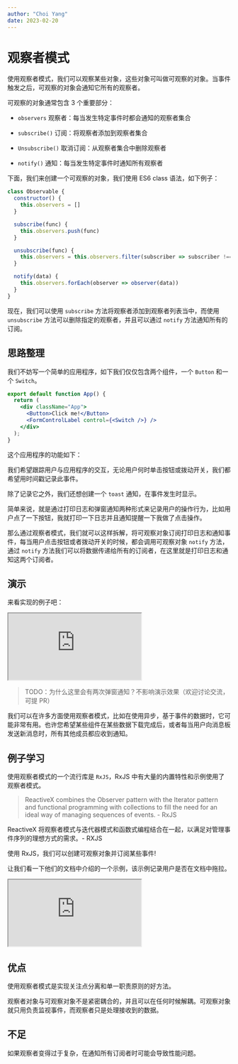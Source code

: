 ```yaml
---
author: "Choi Yang"
date: 2023-02-20
---
```


# 观察者模式

使用观察者模式，我们可以观察某些对象，这些对象可叫做可观察的对象。当事件触发之后，可观察的对象会通知它所有的观察者。

可观察的对象通常包含 3 个重要部分：

- `observers` 观察者：每当发生特定事件时都会通知的观察者集合

- `subscribe()` 订阅：将观察者添加到观察者集合

- `Unsubscribe()` 取消订阅：从观察者集合中删除观察者

- `notify()` 通知：每当发生特定事件时通知所有观察者

下面，我们来创建一个可观察的对象，我们使用 ES6 class 语法，如下例子：

```js
class Observable {
  constructor() {
    this.observers = []
  }

  subscribe(func) {
    this.observers.push(func)
  }

  unsubscribe(func) {
    this.observers = this.observers.filter(subscriber => subscriber !== func)
  }

  notify(data) {
    this.observers.forEach(observer => observer(data))
  }
}
```

现在，我们可以使用 `subscribe` 方法将观察者添加到观察者列表当中，而使用 `unsubscribe` 方法可以删除指定的观察者，并且可以通过 `notify` 方法通知所有的订阅。

## 思路整理

我们不妨写一个简单的应用程序，如下我们仅仅包含两个组件，一个 `Button` 和一个 `Switch`。

```jsx
export default function App() {
  return (
    <div className="App">
      <Button>Click me!</Button>
      <FormControlLabel control={<Switch />} />
    </div>
  );
}
```

这个应用程序的功能如下：

我们希望跟踪用户与应用程序的交互，无论用户何时单击按钮或拨动开关，我们都希望用时间戳记录此事件。

除了记录它之外，我们还想创建一个 `toast` 通知，在事件发生时显示。

简单来说，就是通过打印日志和弹窗通知两种形式来记录用户的操作行为，比如用户点了一下按钮，我就打印一下日志并且通知提醒一下我做了点击操作。

那么通过观察者模式，我们就可以这样拆解，将可观察对象订阅打印日志和通知事件，每当用户点击按钮或者拨动开关的时候，都会调用可观察对象 `notify` 方法，通过 `notify` 方法我们可以将数据传递给所有的订阅者，在这里就是打印日志和通知这两个订阅者。

## 演示

来看实现的例子吧：

<iframe src='https://stackblitz.com/edit/observer-pattern-demo?devToolsHeight=33&embed=1&file=src/App.js'></iframe>

> TODO：为什么这里会有两次弹窗通知？不影响演示效果（欢迎讨论交流，可提 PR）

我们可以在许多方面使用观察者模式，比如在使用异步，基于事件的数据时，它可能非常有用。也许您希望某些组件在某些数据下载完成后，或者每当用户向消息板发送新消息时，所有其他成员都应收到通知。

## 例子学习

使用观察者模式的一个流行库是 `RxJS`，RxJS 中有大量的内置特性和示例使用了观察者模式。

> ReactiveX combines the Observer pattern with the Iterator pattern and functional programming with collections to fill the need for an ideal way of managing sequences of events. - RxJS

ReactiveX 将观察者模式与迭代器模式和函数式编程结合在一起，以满足对管理事件序列的理想方式的需求。- RXJS

使用 RxJS，我们可以创建可观察对象并订阅某些事件!

让我们看一下他们的文档中介绍的一个示例，该示例记录用户是否在文档中拖拉。

<iframe src='https://stackblitz.com/edit/observer-pattern-rxjs-demo?ctl=1&devToolsHeight=33&embed=1&file=src/App.js'></iframe>

## 优点

使用观察者模式是实现关注点分离和单一职责原则的好方法。

观察者对象与可观察对象不是紧密耦合的，并且可以在任何时候解耦。可观察对象就只用负责监视事件，而观察者只是处理接收到的数据。

## 不足

如果观察者变得过于复杂，在通知所有订阅者时可能会导致性能问题。
